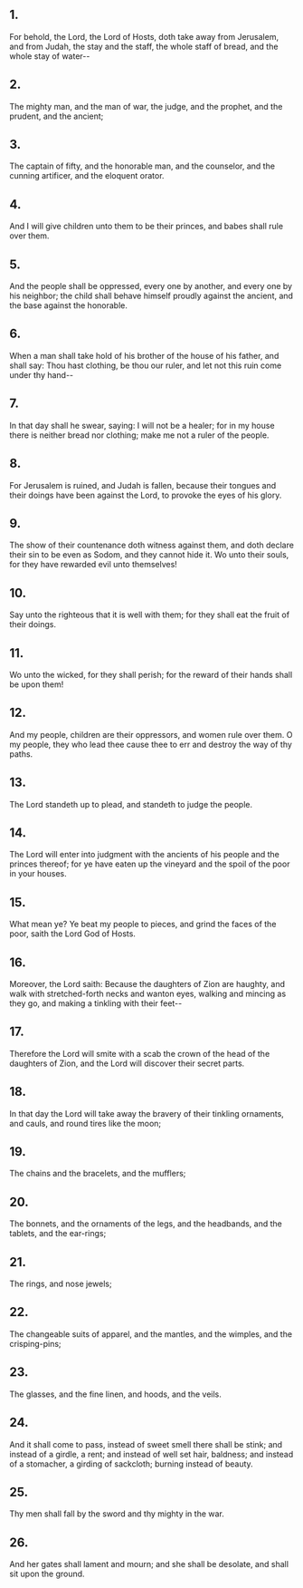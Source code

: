 ## 1.
For behold, the Lord, the Lord of Hosts, doth take away from Jerusalem, and from Judah, the stay and the staff, the whole staff of bread, and the whole stay of water--
## 2.
The mighty man, and the man of war, the judge, and the prophet, and the prudent, and the ancient;
## 3.
The captain of fifty, and the honorable man, and the counselor, and the cunning artificer, and the eloquent orator.
## 4.
And I will give children unto them to be their princes, and babes shall rule over them.
## 5.
And the people shall be oppressed, every one by another, and every one by his neighbor; the child shall behave himself proudly against the ancient, and the base against the honorable.
## 6.
When a man shall take hold of his brother of the house of his father, and shall say: Thou hast clothing, be thou our ruler, and let not this ruin come under thy hand--
## 7.
In that day shall he swear, saying: I will not be a healer; for in my house there is neither bread nor clothing; make me not a ruler of the people.
## 8.
For Jerusalem is ruined, and Judah is fallen, because their tongues and their doings have been against the Lord, to provoke the eyes of his glory.
## 9.
The show of their countenance doth witness against them, and doth declare their sin to be even as Sodom, and they cannot hide it. Wo unto their souls, for they have rewarded evil unto themselves!
## 10.
Say unto the righteous that it is well with them; for they shall eat the fruit of their doings.
## 11.
Wo unto the wicked, for they shall perish; for the reward of their hands shall be upon them!
## 12.
And my people, children are their oppressors, and women rule over them. O my people, they who lead thee cause thee to err and destroy the way of thy paths.
## 13.
The Lord standeth up to plead, and standeth to judge the people.
## 14.
The Lord will enter into judgment with the ancients of his people and the princes thereof; for ye have eaten up the vineyard and the spoil of the poor in your houses.
## 15.
What mean ye? Ye beat my people to pieces, and grind the faces of the poor, saith the Lord God of Hosts.
## 16.
Moreover, the Lord saith: Because the daughters of Zion are haughty, and walk with stretched-forth necks and wanton eyes, walking and mincing as they go, and making a tinkling with their feet--
## 17.
Therefore the Lord will smite with a scab the crown of the head of the daughters of Zion, and the Lord will discover their secret parts.
## 18.
In that day the Lord will take away the bravery of their tinkling ornaments, and cauls, and round tires like the moon;
## 19.
The chains and the bracelets, and the mufflers;
## 20.
The bonnets, and the ornaments of the legs, and the headbands, and the tablets, and the ear-rings;
## 21.
The rings, and nose jewels;
## 22.
The changeable suits of apparel, and the mantles, and the wimples, and the crisping-pins;
## 23.
The glasses, and the fine linen, and hoods, and the veils.
## 24.
And it shall come to pass, instead of sweet smell there shall be stink; and instead of a girdle, a rent; and instead of well set hair, baldness; and instead of a stomacher, a girding of sackcloth; burning instead of beauty.
## 25.
Thy men shall fall by the sword and thy mighty in the war.
## 26.
And her gates shall lament and mourn; and she shall be desolate, and shall sit upon the ground.
